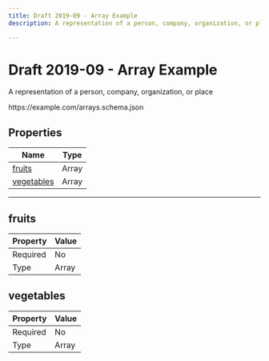 ```yaml
---
title: Draft 2019-09 - Array Example
description: A representation of a person, company, organization, or place

---
```

# Draft 2019-09 - Array Example

<p>A representation of a person, company, organization, or place</p>


<p>https://example.com/arrays.schema.json</p>


## Properties

<table><thead><tr><th colspan="2">Name</th><th>Type</th></tr></thead><tbody><tr><td colspan="2"><a href="#fruits">fruits</a></td><td>Array</td></tr><tr><td colspan="2"><a href="#vegetables">vegetables</a></td><td>Array</td></tr></tbody></table>



<hr />



## fruits





<table>
  <thead>
    <tr>
      <th>Property</th>
      <th colspan="2">Value</th>
    </tr>
  </thead>
  <tbody>
    <tr>
      <td>Required</td>
      <td colspan="2">No</td>
    </tr>
    <tr><td>Type</td><td colspan="2">Array</td></tr>
    
  </tbody>
</table>






## vegetables





<table>
  <thead>
    <tr>
      <th>Property</th>
      <th colspan="2">Value</th>
    </tr>
  </thead>
  <tbody>
    <tr>
      <td>Required</td>
      <td colspan="2">No</td>
    </tr>
    <tr><td>Type</td><td colspan="2">Array</td></tr>
    
  </tbody>
</table>










